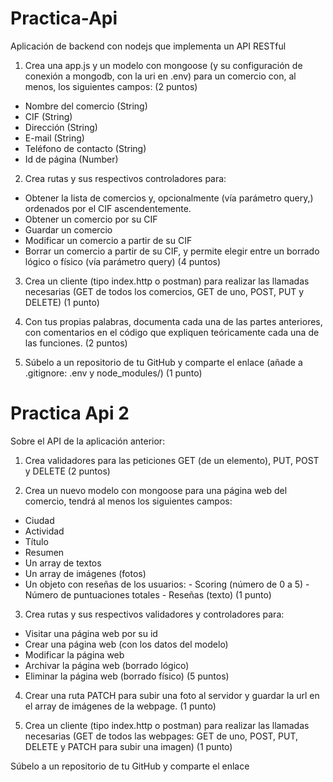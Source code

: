 # Practica-Api
Aplicación de backend con nodejs que implementa un API RESTful

1) Crea una app.js y un modelo con mongoose (y su configuración de conexión a mongodb,
con la uri en .env) para un comercio con, al menos, los siguientes campos:
(2 puntos)
- Nombre del comercio (String)
- CIF (String)
- Dirección (String)
- E-mail (String)
- Teléfono de contacto (String)
- Id de página (Number)

2) Crea rutas y sus respectivos controladores para:
- Obtener la lista de comercios y, opcionalmente (vía parámetro query,) ordenados por
el CIF ascendentemente.
- Obtener un comercio por su CIF
- Guardar un comercio
- Modificar un comercio a partir de su CIF
- Borrar un comercio a partir de su CIF, y permite elegir entre un borrado lógico o
físico (vía parámetro query)
(4 puntos)

3) Crea un cliente (tipo index.http o postman) para realizar las llamadas necesarias (GET de
todos los comercios, GET de uno, POST, PUT y DELETE)
(1 punto)

4) Con tus propias palabras, documenta cada una de las partes anteriores, con comentarios
en el código que expliquen teóricamente cada una de las funciones.
(2 puntos)

5) Súbelo a un repositorio de tu GitHub y comparte el enlace (añade a .gitignore: .env y
node_modules/)
(1 punto)


# Practica Api 2

Sobre el API de la aplicación anterior:
1) Crea validadores para las peticiones GET (de un elemento), PUT, POST y DELETE
 (2 puntos)

2) Crea un nuevo modelo con mongoose para una página web del comercio, tendrá al menos los siguientes campos:
- Ciudad
- Actividad
- Título
- Resumen
- Un array de textos
- Un array de imágenes (fotos)
- Un objeto con reseñas de los usuarios: 
         - Scoring (número de 0 a 5)
         - Número de puntuaciones totales
         - Reseñas (texto) 
(1 punto)

3) Crea rutas y sus respectivos validadores y controladores para:
- Visitar una página web por su id
- Crear una página web (con los datos del modelo)
- Modificar la página web
- Archivar la página web (borrado lógico)
- Eliminar la página web (borrado físico)
(5 puntos)

4) Crear una ruta PATCH para subir una foto al servidor y guardar la url en el array de imágenes de la webpage.
(1 punto)

3) Crea un cliente (tipo index.http o postman) para realizar las llamadas necesarias (GET de
todos las webpages: GET de uno, POST, PUT, DELETE y PATCH para subir una imagen)
(1 punto)

Súbelo a un repositorio de tu GitHub y comparte el enlace